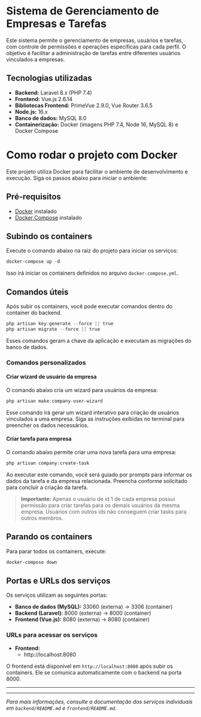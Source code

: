 

# Sistema de Gerenciamento de Empresas e Tarefas

Este sistema permite o gerenciamento de empresas, usuários e tarefas, com controle de permissões e operações específicas para cada perfil. O objetivo é facilitar a administração de tarefas entre diferentes usuários vinculados a empresas.

## Tecnologias utilizadas
- **Backend:** Laravel 8.x (PHP 7.4)
- **Frontend:** Vue.js 2.6.14
- **Bibliotecas Frontend:** PrimeVue 2.9.0, Vue Router 3.6.5
- **Node.js:** 16.x
- **Banco de dados:** MySQL 8.0
- **Containerização:** Docker (imagens PHP 7.4, Node 16, MySQL 8) e Docker Compose

# Como rodar o projeto com Docker

Este projeto utiliza Docker para facilitar o ambiente de desenvolvimento e execução. Siga os passos abaixo para iniciar o ambiente:

## Pré-requisitos
- [Docker](https://www.docker.com/get-started) instalado
- [Docker Compose](https://docs.docker.com/compose/install/) instalado

## Subindo os containers

Execute o comando abaixo na raiz do projeto para iniciar os serviços:

```powershell
docker-compose up -d
```

Isso irá iniciar os containers definidos no arquivo `docker-compose.yml`.


## Comandos úteis

Após subir os containers, você pode executar comandos dentro do container do backend. 

```powershell
php artisan key:generate --force || true
php artisan migrate --force || true
```

Esses comandos geram a chave da aplicação e executam as migrações do banco de dados.

### Comandos personalizados

#### Criar wizard de usuário da empresa

O comando abaixo cria um wizard para usuários da empresa:

```powershell
php artisan make:company-user-wizard
```

Esse comando irá gerar um wizard interativo para criação de usuários vinculados a uma empresa. Siga as instruções exibidas no terminal para preencher os dados necessários.


#### Criar tarefa para empresa

O comando abaixo permite criar uma nova tarefa para uma empresa:

```powershell
php artisan company:create-task
```

Ao executar este comando, você será guiado por prompts para informar os dados da tarefa e da empresa relacionada. Preencha conforme solicitado para concluir a criação da tarefa.

> **Importante:** Apenas o usuário de id 1 de cada empresa possui permissão para criar tarefas para os demais usuários da mesma empresa. Usuários com outros ids não conseguem criar tasks para outros membros.

## Parando os containers

Para parar todos os containers, execute:

```powershell
docker-compose down
```


## Portas e URLs dos serviços

Os serviços utilizam as seguintes portas:

- **Banco de dados (MySQL):** 33060 (externa) → 3306 (container)
- **Backend (Laravel):** 8000 (externa) → 8000 (container)
- **Frontend (Vue.js):** 8080 (externa) → 8080 (container)

### URLs para acessar os serviços

- **Frontend:**
	- http://localhost:8080

O frontend está disponível em `http://localhost:8080` após subir os containers. Ele se comunica automaticamente com o backend na porta 8000.

---

---

*Para mais informações, consulte a documentação dos serviços individuais em `backend/README.md` e `frontend/README.md`.*